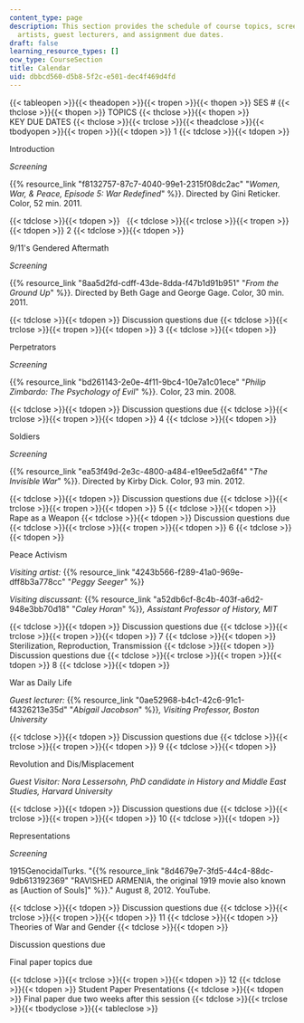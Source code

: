 ```yaml
---
content_type: page
description: This section provides the schedule of course topics, screenings, visiting
  artists, guest lecturers, and assignment due dates.
draft: false
learning_resource_types: []
ocw_type: CourseSection
title: Calendar
uid: dbbcd560-d5b8-5f2c-e501-dec4f469d4fd
---
```

{{< tableopen >}}{{< theadopen >}}{{< tropen >}}{{< thopen >}}
SES #
{{< thclose >}}{{< thopen >}}
TOPICS
{{< thclose >}}{{< thopen >}}
KEY DUE DATES
{{< thclose >}}{{< trclose >}}{{< theadclose >}}{{< tbodyopen >}}{{< tropen >}}{{< tdopen >}}
1
{{< tdclose >}}{{< tdopen >}}

Introduction

*Screening*

{{% resource_link "f8132757-87c7-4040-99e1-2315f08dc2ac" "*Women, War, & Peace, Episode 5: War Redefined*" %}}. Directed by Gini Reticker. Color, 52 min. 2011.

{{< tdclose >}}{{< tdopen >}}
 
{{< tdclose >}}{{< trclose >}}{{< tropen >}}{{< tdopen >}}
2
{{< tdclose >}}{{< tdopen >}}

9/11's Gendered Aftermath

*Screening*

{{% resource_link "8aa5d2fd-cdff-43de-8dda-f47b1d91b951" "*From the Ground Up*" %}}. Directed by Beth Gage and George Gage. Color, 30 min. 2011.

{{< tdclose >}}{{< tdopen >}}
Discussion questions due
{{< tdclose >}}{{< trclose >}}{{< tropen >}}{{< tdopen >}}
3
{{< tdclose >}}{{< tdopen >}}

Perpetrators

*Screening*

{{% resource_link "bd261143-2e0e-4f11-9bc4-10e7a1c01ece" "*Philip Zimbardo: The Psychology of Evil*" %}}. Color, 23 min. 2008.

{{< tdclose >}}{{< tdopen >}}
Discussion questions due
{{< tdclose >}}{{< trclose >}}{{< tropen >}}{{< tdopen >}}
4
{{< tdclose >}}{{< tdopen >}}

Soldiers

*Screening*

{{% resource_link "ea53f49d-2e3c-4800-a484-e19ee5d2a6f4" "*The Invisible War*" %}}. Directed by Kirby Dick. Color, 93 min. 2012.

{{< tdclose >}}{{< tdopen >}}
Discussion questions due
{{< tdclose >}}{{< trclose >}}{{< tropen >}}{{< tdopen >}}
5
{{< tdclose >}}{{< tdopen >}}
Rape as a Weapon
{{< tdclose >}}{{< tdopen >}}
Discussion questions due
{{< tdclose >}}{{< trclose >}}{{< tropen >}}{{< tdopen >}}
6
{{< tdclose >}}{{< tdopen >}}

Peace Activism

*Visiting artist:* {{% resource_link "4243b566-f289-41a0-969e-dff8b3a778cc" "*Peggy Seeger*" %}}

*Visiting discussant:* {{% resource_link "a52db6cf-8c4b-403f-a6d2-948e3bb70d18" "*Caley Horan*" %}}*, Assistant Professor of History, MIT*

{{< tdclose >}}{{< tdopen >}}
Discussion questions due
{{< tdclose >}}{{< trclose >}}{{< tropen >}}{{< tdopen >}}
7
{{< tdclose >}}{{< tdopen >}}
Sterilization, Reproduction, Transmission
{{< tdclose >}}{{< tdopen >}}
Discussion questions due
{{< tdclose >}}{{< trclose >}}{{< tropen >}}{{< tdopen >}}
8
{{< tdclose >}}{{< tdopen >}}

War as Daily Life

*Guest lecturer:* {{% resource_link "0ae52968-b4c1-42c6-91c1-f4326213e35d" "*Abigail Jacobson*" %}}*, Visiting Professor, Boston University*

{{< tdclose >}}{{< tdopen >}}
Discussion questions due
{{< tdclose >}}{{< trclose >}}{{< tropen >}}{{< tdopen >}}
9
{{< tdclose >}}{{< tdopen >}}

Revolution and Dis/Misplacement

*Guest Visitor: Nora Lessersohn, PhD candidate in History and Middle East Studies, Harvard University*

{{< tdclose >}}{{< tdopen >}}
Discussion questions due
{{< tdclose >}}{{< trclose >}}{{< tropen >}}{{< tdopen >}}
10
{{< tdclose >}}{{< tdopen >}}

Representations

*Screening*

1915GenocidalTurks. "{{% resource_link "8d4679e7-3fd5-44c4-88dc-9db613192369" "RAVISHED ARMENIA, the original 1919 movie also known as \[Auction of Souls\]" %}}." August 8, 2012. YouTube.

{{< tdclose >}}{{< tdopen >}}
Discussion questions due
{{< tdclose >}}{{< trclose >}}{{< tropen >}}{{< tdopen >}}
11
{{< tdclose >}}{{< tdopen >}}
Theories of War and Gender
{{< tdclose >}}{{< tdopen >}}

Discussion questions due

Final paper topics due

{{< tdclose >}}{{< trclose >}}{{< tropen >}}{{< tdopen >}}
12
{{< tdclose >}}{{< tdopen >}}
Student Paper Presentations
{{< tdclose >}}{{< tdopen >}}
Final paper due two weeks after this session
{{< tdclose >}}{{< trclose >}}{{< tbodyclose >}}{{< tableclose >}}